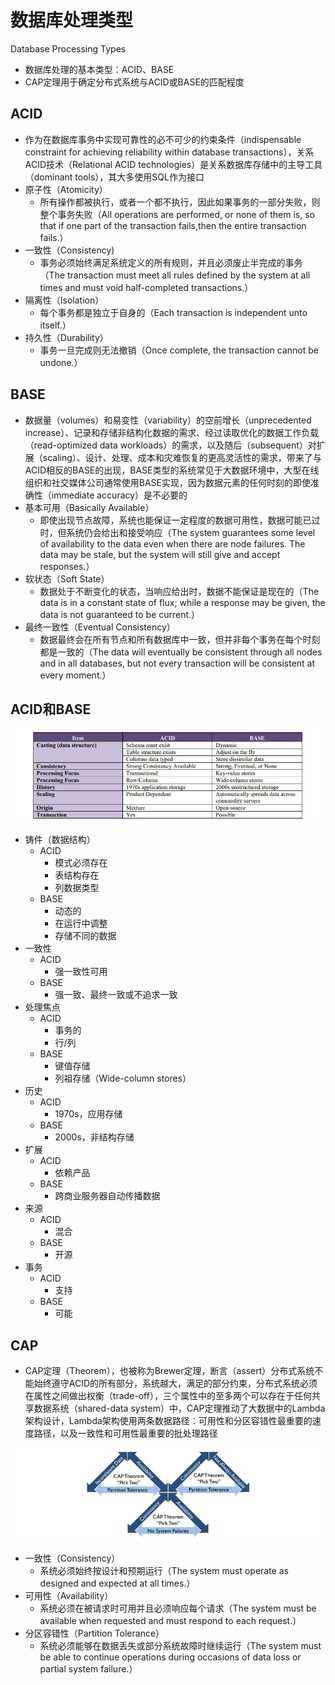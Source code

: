 # **数据库处理类型**

Database Processing Types

- 数据库处理的基本类型：ACID、BASE
- CAP定理用于确定分布式系统与ACID或BASE的匹配程度

##  ACID

- 作为在数据库事务中实现可靠性的必不可少的约束条件（indispensable constraint for achieving reliability within database transactions），关系ACID技术（Relational ACID technologies）是关系数据库存储中的主导工具（dominant tools），其大多使用SQL作为接口
- 原子性（Atomicity）
  - 所有操作都被执行，或者一个都不执行，因此如果事务的一部分失败，则整个事务失败（All operations are performed, or none of them is, so that if one part of the transaction fails,then the entire transaction fails.）
- 一致性（Consistency)
  - 事务必须始终满足系统定义的所有规则，并且必须废止半完成的事务（The transaction must meet all rules defined by the system at all times and must void half-completed transactions.）
- 隔离性（Isolation）
  - 每个事务都是独立于自身的（Each transaction is independent unto itself.）
- 持久性（Durability）
  - 事务一旦完成则无法撤销（Once complete, the transaction cannot be undone.）

## BASE

- 数据量（volumes）和易变性（variability）的空前增长（unprecedented increase）、记录和存储非结构化数据的需求、经过读取优化的数据工作负载（read-optimized data workloads）的需求，以及随后（subsequent）对扩展（scaling）、设计、处理、成本和灾难恢复的更高灵活性的需求，带来了与ACID相反的BASE的出现，BASE类型的系统常见于大数据环境中，大型在线组织和社交媒体公司通常使用BASE实现，因为数据元素的任何时刻的即使准确性（immediate accuracy）是不必要的
- 基本可用（Basically Available）
  - 即使出现节点故障，系统也能保证一定程度的数据可用性，数据可能已过时，但系统仍会给出和接受响应（The system guarantees some level of availability to the data even when there are node failures. The data may be stale, but the system will still give and accept responses.）
- 软状态（Soft State）
  - 数据处于不断变化的状态，当响应给出时，数据不能保证是现在的（The data is in a constant state of flux; while a response may be given, the data is not guaranteed to be current.）
- 最终一致性（Eventual Consistency）
  - 数据最终会在所有节点和所有数据库中一致，但并非每个事务在每个时刻都是一致的（The data will eventually be consistent through all nodes and in all databases, but not every transaction will be consistent at every moment.）

## ACID和BASE

![](assets\数据库处理类型\ACID和BASE.jpg)

- 铸件（数据结构）
  - ACID
    - 模式必须存在
    - 表结构存在
    - 列数据类型
  - BASE
    - 动态的
    - 在运行中调整
    - 存储不同的数据
- 一致性
  - ACID
    - 强一致性可用
  - BASE
    - 强一致、最终一致或不追求一致
- 处理焦点
  - ACID
    - 事务的
    - 行/列
  - BASE
    - 键值存储
    - 列祖存储（Wide-column stores）
- 历史
  - ACID
    - 1970s，应用存储
  - BASE
    - 2000s，非结构存储
- 扩展
  - ACID
    - 依赖产品
  - BASE
    - 跨商业服务器自动传播数据
- 来源
  - ACID
    - 混合
  - BASE
    - 开源
- 事务
  - ACID
    - 支持
  - BASE
    - 可能

## CAP

- CAP定理（Theorem），也被称为Brewer定理，断言（assert）分布式系统不能始终遵守ACID的所有部分，系统越大，满足的部分约束，分布式系统必须在属性之间做出权衡（trade-off），三个属性中的至多两个可以存在于任何共享数据系统（shared-data system）中，CAP定理推动了大数据中的Lambda架构设计，Lambda架构使用两条数据路径：可用性和分区容错性最重要的速度路径，以及一致性和可用性最重要的批处理路径

![](assets\数据库处理类型\CAP定理.jpg)

- 一致性（Consistency）
  - 系统必须始终按设计和预期运行（The system must operate as designed and expected at all times.）
- 可用性（Availability）
  - 系统必须在被请求时可用并且必须响应每个请求（The system must be available when requested and must respond to each request.）
- 分区容错性（Partition Tolerance）
  - 系统必须能够在数据丢失或部分系统故障时继续运行（The system must be able to continue operations during occasions of data loss or partial system failure.）